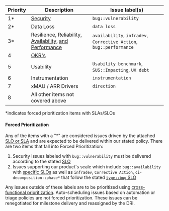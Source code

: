 | Priority | Description | Issue label(s) |
| ------ | ------ | ------ |
| 1* | <a href="/handbook/security/#severity-and-priority-labels-on-security-issues">Security</a> | `bug::vulnerability` |
| 2* | Data Loss | `data loss` |
| 3* | Resilience, Reliability, <a href="/handbook/engineering/performance/index.html#availability">Availability</a>, <a href="/handbook/engineering/workflow/#infradev">and Performance</a>| `availability`, `infradev`, `Corrective Action`, `bug::performance` |
| 4 | <a href="https://about.gitlab.com/handbook/product/product-okrs/">OKR's</a> | |
| 5 | Usability | `Usability benchmark`, `SUS::Impacting`, `UX debt` |
| 6 | Instrumentation | `instrumentation` |
| 7 | xMAU / ARR Drivers | `direction` |
| 8 | All other items not covered above | |

*indicates forced prioritization items with SLAs/SLOs

#### Forced Prioritization 

Any of the items with a "*" are considered issues driven by the attached [SLO or SLA](https://about.gitlab.com/handbook/engineering/quality/issue-triage/#severity) and are expected to be delivered within our stated policy. There are two items that fall into Forced Prioritization: 

1. Security Issues labeled with `bug::vulnerability` must be delivered according to the stated [SLO](https://about.gitlab.com/handbook/security/#severity-and-priority-labels-on-security-issues)
1. Issues supporting our product's scale which include `bug::availability` with [specific SLOs](https://about.gitlab.com/handbook/engineering/quality/issue-triage/#availability) as well as `infradev`, `Corrective Action`, `ci-decomposition::phase*` that follow the stated [`type::bug` SLO](https://about.gitlab.com/handbook/engineering/quality/issue-triage/#severity-slos)

Any issues outside of these labels are to be prioritized using [cross-functional prioritization](https://about.gitlab.com/handbook/product/cross-functional-prioritization/). Auto-scheduling issues based on automation or triage policies are not forced prioritization. These issues can be renegotiated for milestone delivery and reassigned by the DRI. 
